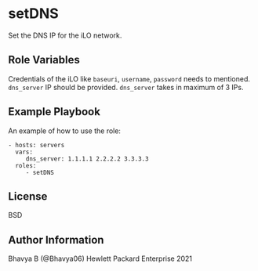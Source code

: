 setDNS
=========

Set the DNS IP for the iLO network.

Role Variables
--------------

Credentials of the iLO like `baseuri`, `username`, `password` needs to mentioned. `dns_server` IP should be provided. 
`dns_server` takes in maximum of 3 IPs. 

Example Playbook
----------------

An example of how to use the role: 

    - hosts: servers
      vars:
         dns_server: 1.1.1.1 2.2.2.2 3.3.3.3
      roles:
         - setDNS

License
-------

BSD

Author Information
------------------

Bhavya B (@Bhavya06) Hewlett Packard Enterprise 2021 
